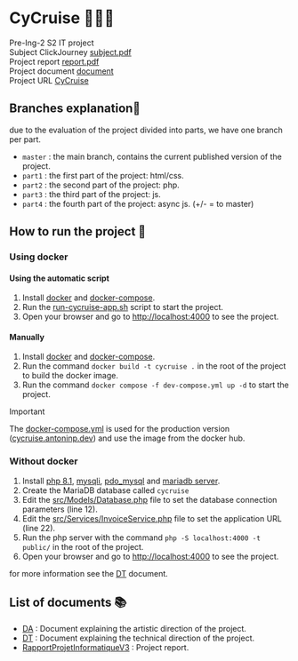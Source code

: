 # CyCruise 🗿🗿🗿

Pre-Ing-2 S2 IT project <br>
Subject ClickJourney [subject.pdf](subject/Projet_Click_journeY_v1.0_Présentation.pdf) <br>
Project report [report.pdf](document/RapportProjetInformatiqueV3.pdf) <br>
Project document [document](document/) <br>
Project URL [CyCruise](https://cycruise.antoninp.dev/) <br>

## Branches explanation🌳

due to the evaluation of the project divided into parts, we have one branch per part. <br>

- `master` : the main branch, contains the current published version of the project.
- `part1` : the first part of the project: html/css.
- `part2` : the second part of the project: php.
- `part3` : the third part of the project: js.
- `part4` : the fourth part of the project: async js. (+/- = to master)

## How to run the project 🚀

### Using docker

#### Using the automatic script

1. Install [docker](https://docs.docker.com/get-docker/) and [docker-compose](https://docs.docker.com/compose/install/).
2. Run the [run-cycruise-app.sh](run-cycruise-app.sh) script to start the project.
3. Open your browser and go to [http://localhost:4000](http://localhost:4000) to see the project.

#### Manually

1. Install [docker](https://docs.docker.com/get-docker/) and [docker-compose](https://docs.docker.com/compose/install/).
2. Run the command `docker build -t cycruise .` in the root of the project to build the docker image.
3. Run the command `docker compose -f dev-compose.yml up -d` to start the project.

> [!IMPORTANT]
> The [docker-compose.yml](docker-compose.yml) is used for the production
> version ([cycruise.antoninp.dev](https://cycruise.antoninp.dev)) and use the image from the docker hub. <br>

### Without docker

1. Install [php 8.1](https://www.php.net/downloads), [mysqli](), [pdo_mysql]() and [mariadb server]().
2. Create the MariaDB database called `cycruise`
3. Edit the [src/Models/Database.php](src/Models/Database.php) file to set the database connection parameters (line 12).
4. Edit the [src/Services/InvoiceService.php](src/Services/InvoiceService.php) file to set the application URL (line
   22).
5. Run the php server with the command `php -S localhost:4000 -t public/` in the root of the project.
6. Open your browser and go to [http://localhost:4000](http://localhost:4000) to see the project.

for more information see the [DT](document/DT.pdf) document.

## List of documents 📚

- [DA](document/DA.pdf) : Document explaining the artistic direction of the project.
- [DT](document/DT.pdf) : Document explaining the technical direction of the project.
- [RapportProjetInformatiqueV3](document/RapportProjetInformatiqueV3.pdf) : Project report.